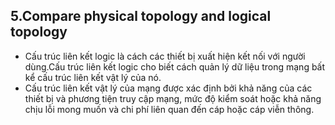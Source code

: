 ## 5.Compare physical topology and logical topology
- Cấu trúc liên kết logic là cách các thiết bị xuất hiện kết nối với người dùng.Cấu trúc liên kết logic cho biết cách quản lý dữ liệu trong mạng bất kể cấu trúc liên kết vật lý của nó.
- Cấu trúc liên kết vật lý của mạng được xác định bởi khả năng của các thiết bị và phương tiện truy cập mạng, mức độ kiểm soát hoặc khả năng chịu lỗi mong muốn và chi phí liên quan đến cáp hoặc cáp viễn thông.